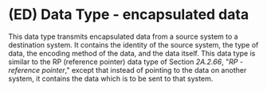 # (ED) Data Type - encapsulated data

This data type transmits encapsulated data from a source system to a destination system. It contains the identity of the source system, the type of data, the encoding method of the data, and the data itself. This data type is similar to the RP (reference pointer) data type of Section _2A.2.66_, "_RP - reference pointer_," except that instead of pointing to the data on another system, it contains the data which is to be sent to that system.
